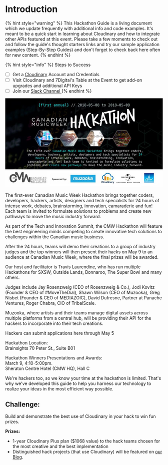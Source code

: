 # Introduction

{% hint style="warning" %}
This Hackathon Guide is a living document which we update frequently with additional info and code examples.   It's meant to be a quick start in learning about Cloudinary and how to integrate other APIs featured at this event.   Please take a few moments to check out and follow the guide's thought starters links and try our sample application examples \(Step-By-Step Guides\) and don't forget to check back here often for new content.
{% endhint %}

{% hint style="info" %}
Steps to Success

* [ ] Get a [Cloudinary](https://cloudinary.com/signup?utm_source=CMW&utm_medium=Gitbook&utm_campaign=Evangelism&utm_term=Hackathon-Guide&utm_content=Signup_CMW) Account and Credentials
* [ ] Visit Cloudinary and 7Digital's Table at the Event to get add-on upgrades and additional API Keys
* [ ] Join our [Slack Channel ](http://bit.ly/cmw-slack)
{% endhint %}

![Canadian Music Week Hackathon](.gitbook/assets/hackathon-header-4.jpg)

The first-ever Canadian Music Week Hackathon brings together coders, developers, hackers, artists, designers and tech specialists for 24 hours of intense work, debates, brainstorming, innovation, camaraderie and fun! Each team is invited to formulate solutions to problems and create new pathways to move the music industry forward.

As part of the Tech and Innovation Summit, the CMW Hackathon will feature the best engineering minds competing to create innovative tech solutions to challenges within the Canadian music business.

After the 24 hours, teams will demo their creations to a group of industry judges and the top winners will then present their hacks on May 9 to an audience at Canadian Music Week, where the final prizes will be awarded.

Our host and facilitator is Travis Laurendine, who has run multiple Hackathons for SXSW, Outside Lands, Bonnaroo, The Super Bowl and many others.

Judges include Jay Rosenzweig \(CEO of Rosenzweig & Co.\), Jodi Kovitz \(Founder & CEO of \#MoveTheDial\), Shawn Wilson \(CEO of Muzooka\), Greg Nisbet \(Founder & CEO of MEDIAZOIC\), David Dufresne, Partner at Panache Ventures, Roger Chabra, CIO of TribalScale.

Muzooka, where artists and their teams manage digital assets across multiple platforms from a central hub, will be providing their API for the hackers to incorporate into their tech creations.

Hackers can submit applications here through May 5

Hackathon Location:  
Brainsights 70 Peter St., Suite B01

Hackathon Winners Presentations and Awards:  
March 9, 4:10-5:00pm.  
Sheraton Centre Hotel \(CMW HQ\), Hall C

We're hackers too, so we know your time at the hackathon is limited. That's why we've developed this guide to help you harness our technology to realize your ideas in the most efficient way possible.

## Challenge:

Build and demonstrate the best use of Cloudinary in your hack to win fun prizes.

**Prizes:**

* 1-year Cloudinary Plus plan \($1068 value\) to the hack teams chosen for the most creative and the best implementation
* Distinguished hack projects \(that use Cloudinary\) will be featured on [our Blog](https://cloudinary.com/blog).

